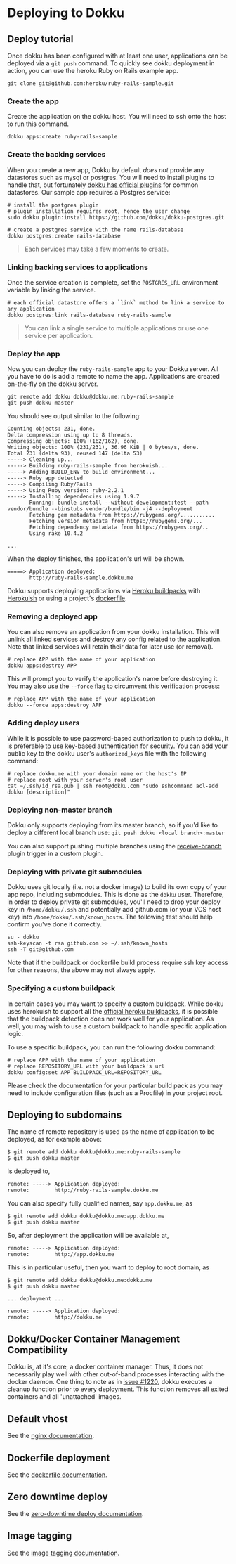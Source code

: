 # Deploying to Dokku

## Deploy tutorial

Once dokku has been configured with at least one user, applications can be deployed via a `git push` command. To quickly see dokku deployment in action, you can use the heroku Ruby on Rails example app.

```shell
git clone git@github.com:heroku/ruby-rails-sample.git
```

### Create the app

Create the application on the dokku host. You will need to ssh onto the host to run this command.

```shell
dokku apps:create ruby-rails-sample
```

### Create the backing services

When you create a new app, Dokku by default *does not* provide any datastores such as mysql or postgres. You will need to install plugins to handle that, but fortunately [dokku has official plugins](/docs/plugins.md#official-plugins-beta) for common datastores. Our sample app requires a Postgres service:

```shell
# install the postgres plugin
# plugin installation requires root, hence the user change
sudo dokku plugin:install https://github.com/dokku/dokku-postgres.git

# create a postgres service with the name rails-database
dokku postgres:create rails-database
```

> Each services may take a few moments to create.

### Linking backing services to applications

Once the service creation is complete, set the `POSTGRES_URL` environment variable by linking the service.

```shell
# each official datastore offers a `link` method to link a service to any application
dokku postgres:link rails-database ruby-rails-sample
```

> You can link a single service to multiple applications or use one service per application.

### Deploy the app

Now you can deploy the `ruby-rails-sample` app to your Dokku server. All you have to do is add a remote to name the app. Applications are created on-the-fly on the dokku server.

```shell
git remote add dokku dokku@dokku.me:ruby-rails-sample
git push dokku master
```

You should see output similar to the following:

```
Counting objects: 231, done.
Delta compression using up to 8 threads.
Compressing objects: 100% (162/162), done.
Writing objects: 100% (231/231), 36.96 KiB | 0 bytes/s, done.
Total 231 (delta 93), reused 147 (delta 53)
-----> Cleaning up...
-----> Building ruby-rails-sample from herokuish...
-----> Adding BUILD_ENV to build environment...
-----> Ruby app detected
-----> Compiling Ruby/Rails
-----> Using Ruby version: ruby-2.2.1
-----> Installing dependencies using 1.9.7
       Running: bundle install --without development:test --path vendor/bundle --binstubs vendor/bundle/bin -j4 --deployment
       Fetching gem metadata from https://rubygems.org/...........
       Fetching version metadata from https://rubygems.org/...
       Fetching dependency metadata from https://rubygems.org/..
       Using rake 10.4.2

...
```

When the deploy finishes, the application's url will be shown.

```shell
=====> Application deployed:
       http://ruby-rails-sample.dokku.me
```

Dokku supports deploying applications via [Heroku buildpacks](https://devcenter.heroku.com/articles/buildpacks) with [Herokuish](https://github.com/gliderlabs/herokuish#buildpacks) or using a project's [dockerfile](https://docs.docker.com/reference/builder/).

### Removing a deployed app

You can also remove an application from your dokku installation. This will unlink all linked services and destroy any config related to the application. Note that linked services will retain their data for later use (or removal).

```shell
# replace APP with the name of your application
dokku apps:destroy APP
```

This will prompt you to verify the application's name before destroying it. You may also use the `--force` flag to circumvent this verification process:

```shell
# replace APP with the name of your application
dokku --force apps:destroy APP
```

### Adding deploy users

While it is possible to use password-based authorization to push to dokku, it is preferable to use key-based authentication for security. You can add your public key to the dokku user's `authorized_keys` file with the following command:

```shell
# replace dokku.me with your domain name or the host's IP
# replace root with your server's root user
cat ~/.ssh/id_rsa.pub | ssh root@dokku.com "sudo sshcommand acl-add dokku [description]"
```

### Deploying non-master branch

Dokku only supports deploying from its master branch, so if you'd like to deploy a different local branch use: ```git push dokku <local branch>:master```

You can also support pushing multiple branches using the [receive-branch](/docs/development/plugin-triggers.md#receive-branch) plugin trigger in a custom plugin.

### Deploying with private git submodules

Dokku uses git locally (i.e. not a docker image) to build its own copy of your app repo, including submodules. This is done as the `dokku` user. Therefore, in order to deploy private git submodules, you'll need to drop your deploy key in `/home/dokku/.ssh` and potentially add github.com (or your VCS host key) into `/home/dokku/.ssh/known_hosts`. The following test should help confirm you've done it correctly.

```shell
su - dokku
ssh-keyscan -t rsa github.com >> ~/.ssh/known_hosts
ssh -T git@github.com
```

Note that if the buildpack or dockerfile build process require ssh key access for other reasons, the above may not always apply.

### Specifying a custom buildpack

In certain cases you may want to specify a custom buildpack. While dokku uses herokuish to support all the [official heroku buildpacks](https://github.com/gliderlabs/herokuish#buildpacks), it is possible that the buildpack detection does not work well for your application. As well, you may wish to use a custom buildpack to handle specific application logic.

To use a specific buildpack, you can run the following dokku command:

```shell
# replace APP with the name of your application
# replace REPOSITORY_URL with your buildpack's url
dokku config:set APP BUILDPACK_URL=REPOSITORY_URL
```

Please check the documentation for your particular build pack as you may need to include configuration files (such as a Procfile) in your project root.

## Deploying to subdomains

The name of remote repository is used as the name of application to be deployed, as for example above:

    $ git remote add dokku dokku@dokku.me:ruby-rails-sample
    $ git push dokku master

Is deployed to,

    remote: -----> Application deployed:
    remote:        http://ruby-rails-sample.dokku.me

You can also specify fully qualified names, say `app.dokku.me`, as

    $ git remote add dokku dokku@dokku.me:app.dokku.me
    $ git push dokku master

So, after deployment the application will be available at,

    remote: -----> Application deployed:
    remote:        http://app.dokku.me

This is in particular useful, then you want to deploy to root domain, as

    $ git remote add dokku dokku@dokku.me:dokku.me
    $ git push dokku master

    ... deployment ...

    remote: -----> Application deployed:
    remote:        http://dokku.me

## Dokku/Docker Container Management Compatibility

Dokku is, at it's core, a docker container manager. Thus, it does not necessarily play well with other out-of-band processes interacting with the docker daemon. One thing to note as in [issue #1220](https://github.com/progrium/dokku/issues/1220), dokku executes a cleanup function prior to every deployment. This function removes all exited containers and all 'unattached' images.

## Default vhost

See the [nginx documentation](/docs/nginx.md#default-site).

## Dockerfile deployment

See the [dockerfile documentation](/docs/deployment/dockerfiles.md).

## Zero downtime deploy

See the [zero-downtime deploy documentation](/docs/checks-examples.md).

## Image tagging

See the [image tagging documentation](/docs/deployment/images.md).
